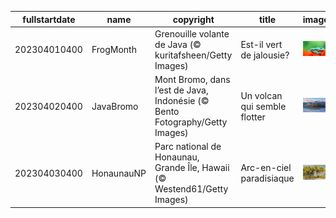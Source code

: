|fullstartdate|name|copyright|title|image|
|--|--|--|--|--|
202304010400|FrogMonth|Grenouille volante de Java (© kuritafsheen/Getty Images)|Est-il vert de jalousie?|![](/fr-CA/2023/04/202304010400FrogMonth.jpg)|
202304020400|JavaBromo|Mont Bromo, dans l’est de Java, Indonésie (© Bento Fotography/Getty Images)|Un volcan qui semble flotter|![](/fr-CA/2023/04/202304020400JavaBromo.jpg)|
202304030400|HonaunauNP|Parc national de Honaunau, Grande Île, Hawaii (© Westend61/Getty Images)|Arc-en-ciel paradisiaque|![](/fr-CA/2023/04/202304030400HonaunauNP.jpg)|

